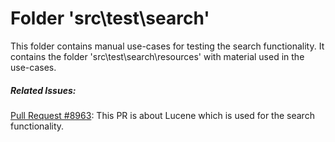 # Folder 'src\test\search'

This folder contains manual use-cases for testing the search functionality. 
It contains the folder 'src\test\search\resources' with material used in the use-cases.

##### Related Issues: 
[Pull Request #8963](https://github.com/JabRef/jabref/pull/8963): This PR is about Lucene which
is used for the search functionality. 
